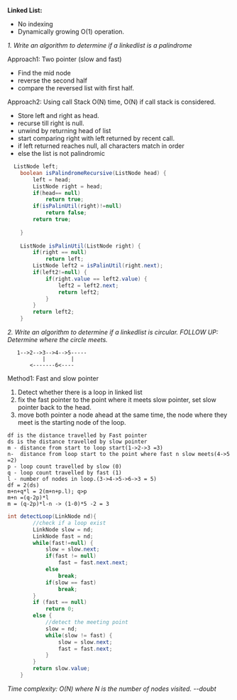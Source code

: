 **Linked List:**
- No indexing
- Dynamically growing O(1) operation.

*1. Write an algorithm to determine if a linkedlist is a palindrome*

Approach1: Two pointer (slow and fast) 
- Find the mid node
- reverse the second half
- compare the reversed list with first half.


Approach2: Using call Stack O(N) time, O(N) if call stack is considered.
- Store left and right as head.
- recurse till right is null.
- unwind by returning head of list
- start comparing right with left returned by recent call.
- if left returned reaches null, all characters match in order
- else the list is not palindromic
```java
  ListNode left;
	boolean isPalindromeRecursive(ListNode head) {
		left = head;
		ListNode right = head;
		if(head== null)
			return true;
		if(isPalinUtil(right)!=null)
			return false;
		return true;
		
	}
  
	ListNode isPalinUtil(ListNode right) {
		if(right == null)
			return left;
		ListNode left2 = isPalinUtil(right.next);
		if(left2!=null) {
			if(right.value == left2.value) {
				left2 = left2.next;
				return left2;
			}
		}
		return left2;
	}
  ```
*2. Write an algorithm to determine if a linkedlist is circular. FOLLOW UP: Determine where the circle meets.*

```
   1-->2-->3-->4-->5-----
           |		|
 	   <-------6<----
```
Method1: Fast and slow pointer
1. Detect whether there is a loop in linked list
2. fix the fast pointer to the point where it meets slow pointer, set slow pointer back to the head.
3. move both pointer a node ahead at the same time, the node where they meet is the starting node of the loop.
```
df is the distance travelled by Fast pointer
ds is the distance travelled by slow pointer
m - distance from start to loop start(1->2->3 =3)
n-  distance from loop start to the point where fast n slow meets(4->5 =2)
p - loop count travelled by slow (0)
q - loop count travelled by fast (1)
l - number of nodes in loop.(3->4->5->6->3 = 5)
df = 2(ds)
m+n+q*l = 2(m+n+p.l); q>p
m+n =(q-2p)*l
m = (q-2p)*l-n -> (1-0)*5 -2 = 3
```
```java
int detectLoop(LinkNode nd){
		//check if a loop exist
		LinkNode slow = nd;
		LinkNode fast = nd;
		while(fast!=null) {
			slow = slow.next;
			if(fast != null)
				fast = fast.next.next;
			else
				break;
			if(slow == fast)
				break;
		}
		if (fast == null)
			return 0;
		else {
			//detect the meeting point
			slow = nd;
			while(slow != fast) {
				slow = slow.next;
				fast = fast.next;
			}
		}
		return slow.value;
	}
```
*Time complexity: O(N) where N is the number of nodes visited. --doubt*


